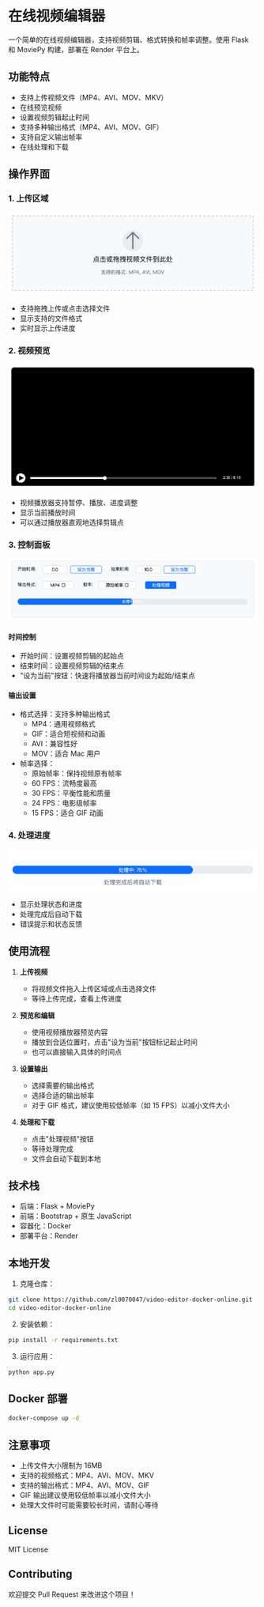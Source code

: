# 在线视频编辑器

一个简单的在线视频编辑器，支持视频剪辑、格式转换和帧率调整。使用 Flask 和 MoviePy 构建，部署在 Render 平台上。

## 功能特点

- 支持上传视频文件（MP4、AVI、MOV、MKV）
- 在线预览视频
- 设置视频剪辑起止时间
- 支持多种输出格式（MP4、AVI、MOV、GIF）
- 支持自定义输出帧率
- 在线处理和下载
 
## 操作界面

### 1. 上传区域
![上传区域](docs/images/upload.png)
- 支持拖拽上传或点击选择文件
- 显示支持的文件格式
- 实时显示上传进度

### 2. 视频预览
![视频预览](docs/images/preview.png)
- 视频播放器支持暂停、播放、进度调整
- 显示当前播放时间
- 可以通过播放器直观地选择剪辑点

### 3. 控制面板
![控制面板](docs/images/controls.png)
#### 时间控制
- 开始时间：设置视频剪辑的起始点
- 结束时间：设置视频剪辑的结束点
- "设为当前"按钮：快速将播放器当前时间设为起始/结束点

#### 输出设置
- 格式选择：支持多种输出格式
  - MP4：通用视频格式
  - GIF：适合短视频和动画
  - AVI：兼容性好
  - MOV：适合 Mac 用户
- 帧率选择：
  - 原始帧率：保持视频原有帧率
  - 60 FPS：流畅度最高
  - 30 FPS：平衡性能和质量
  - 24 FPS：电影级帧率
  - 15 FPS：适合 GIF 动画

### 4. 处理进度
![处理进度](docs/images/progress.png)
- 显示处理状态和进度
- 处理完成后自动下载
- 错误提示和状态反馈

## 使用流程

1. **上传视频**
   - 将视频文件拖入上传区域或点击选择文件
   - 等待上传完成，查看上传进度

2. **预览和编辑**
   - 使用视频播放器预览内容
   - 播放到合适位置时，点击"设为当前"按钮标记起止时间
   - 也可以直接输入具体的时间点

3. **设置输出**
   - 选择需要的输出格式
   - 选择合适的输出帧率
   - 对于 GIF 格式，建议使用较低帧率（如 15 FPS）以减小文件大小

4. **处理和下载**
   - 点击"处理视频"按钮
   - 等待处理完成
   - 文件会自动下载到本地

## 技术栈

- 后端：Flask + MoviePy
- 前端：Bootstrap + 原生 JavaScript
- 容器化：Docker
- 部署平台：Render

## 本地开发

1. 克隆仓库：
```bash
git clone https://github.com/zl0070047/video-editor-docker-online.git
cd video-editor-docker-online
```

2. 安装依赖：
```bash
pip install -r requirements.txt
```

3. 运行应用：
```bash
python app.py
```

## Docker 部署

```bash
docker-compose up -d
```

## 注意事项

- 上传文件大小限制为 16MB
- 支持的视频格式：MP4、AVI、MOV、MKV
- 支持的输出格式：MP4、AVI、MOV、GIF
- GIF 输出建议使用较低帧率以减小文件大小
- 处理大文件时可能需要较长时间，请耐心等待

## License

MIT License

## Contributing

欢迎提交 Pull Request 来改进这个项目！ 
